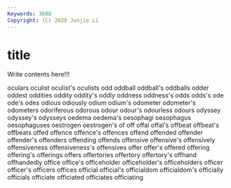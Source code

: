 ```yaml
---
Keywords: 3688
Copyright: (C) 2020 Junjie Li
---
```


# title

Write contents here!!!

oculars 
oculist 
oculist's
oculists 
odd 
oddball 
oddball's 
oddballs 
odder 
oddest 
oddities 
oddity 
oddity's
oddly 
oddness 
oddness's 
odds 
odds's 
ode 
ode's 
odes 
odious 
odiously
odium 
odium's 
odometer 
odometer's 
odometers 
odoriferous 
odorous 
odour 
odour's 
odourless
odours 
odyssey 
odyssey's 
odysseys 
oedema 
oedema's 
oesophagi 
oesophagus 
oesophaguses 
oestrogen
oestrogen's 
of 
off 
offal 
offal's 
offbeat 
offbeat's 
offbeats 
offed 
offence
offence's 
offences 
offend 
offended 
offender 
offender's 
offenders 
offending 
offends 
offensive
offensive's 
offensively 
offensiveness 
offensiveness's 
offensives 
offer 
offer's 
offered 
offering 
offering's
offerings 
offers 
offertories 
offertory 
offertory's 
offhand 
offhandedly 
office 
office's 
officeholder
officeholder's 
officeholders 
officer 
officer's 
officers 
offices 
official 
official's 
officialdom 
officialdom's
officially 
officials 
officiate 
officiated 
officiates 
officiating 
